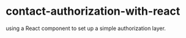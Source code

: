 # contact-authorization-with-react
 using a React component to set up a simple authorization layer.
